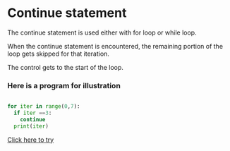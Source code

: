 # Continue statement

The continue statement is used either with for loop or while loop. 

When the continue statement is encountered, the remaining portion of the loop gets skipped for that iteration. 

The control gets to the start of the loop. 

### Here is a program for illustration

```python

for iter in range(0,7):
  if iter ==3:
    continue
  print(iter)

```

[Click here to try](https://colab.research.google.com/github/pythoncoder100/practice/blob/master/continue.ipynb)
